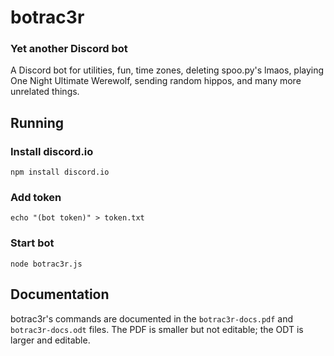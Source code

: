 # botrac3r
### Yet another Discord bot
A Discord bot for utilities, fun, time zones, deleting spoo.py's lmaos, playing One Night Ultimate Werewolf, sending random hippos, and many more unrelated things.

## Running
### Install discord.io
    npm install discord.io
### Add token
    echo "(bot token)" > token.txt
### Start bot
    node botrac3r.js

## Documentation
botrac3r's commands are documented in the `botrac3r-docs.pdf` and `botrac3r-docs.odt` files. The PDF is smaller but not editable; the ODT is larger and editable.
